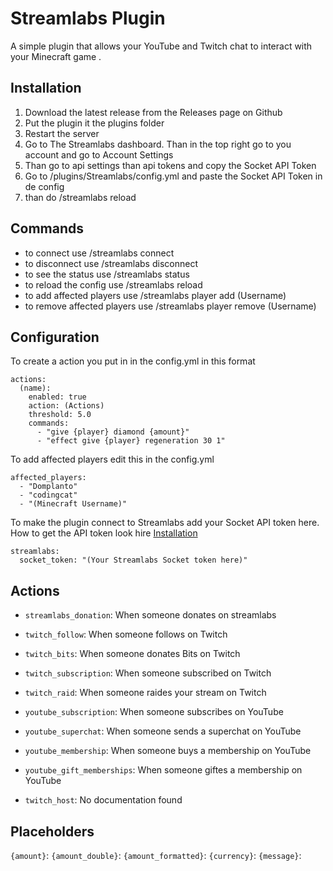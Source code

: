 # Streamlabs Plugin

A simple plugin that allows your YouTube and Twitch chat to interact with your Minecraft game .

## Installation

1. Download the latest release from the Releases page on Github
2. Put the plugin it the plugins folder
3. Restart the server
4. Go to The Streamlabs dashboard. Than in the top right go to you account and go to Account Settings
5. Than go to api settings than api tokens and copy the Socket API Token
6. Go to /plugins/Streamlabs/config.yml and paste the Socket API Token in de config
7. than do /streamlabs reload

## Commands

- to connect use /streamlabs connect
- to disconnect use /streamlabs disconnect
- to see the status use /streamlabs status
- to reload the config use /streamlabs reload
- to add affected players use /streamlabs player add (Username)
- to remove affected players use /streamlabs player remove (Username)

## Configuration
To create a action you put in in the config.yml in this format
```
actions:
  (name):
    enabled: true
    action: (Actions)
    threshold: 5.0
    commands:
      - "give {player} diamond {amount}"
      - "effect give {player} regeneration 30 1"
```
To add affected players edit this in the config.yml
```
affected_players:
  - "Domplanto"
  - "codingcat"
  - "(Minecraft Username)"
```
To make the plugin connect to Streamlabs add your Socket API token here. How to get the API token look hire [Installation](#Installation)
```
streamlabs:
  socket_token: "(Your Streamlabs Socket token here)"
```

## Actions

 - `streamlabs_donation`: When someone donates on streamlabs
 - `twitch_follow`: When someone follows on Twitch
 - `twitch_bits`: When someone donates Bits on Twitch
 - `twitch_subscription`: When someone subscribed on Twitch
 - `twitch_raid`: When someone raides your stream on Twitch
 - `youtube_subscription`: When someone subscribes on YouTube
 - `youtube_superchat`: When someone sends a superchat on YouTube
 - `youtube_membership`: When someone buys a membership on YouTube
 - `youtube_gift_memberships`: When someone giftes a membership on YouTube

 - `twitch_host`: No documentation found

## Placeholders
`{amount}`: 
`{amount_double}`: 
`{amount_formatted}`: 
`{currency}`: 
`{message}`: 

